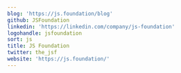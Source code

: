 ```yaml
---
blog: 'https://js.foundation/blog'
github: JSFoundation
linkedin: 'https://linkedin.com/company/js-foundation'
logohandle: jsfoundation
sort: js
title: JS Foundation
twitter: the_jsf
website: 'https://js.foundation/'
---
```

